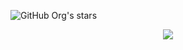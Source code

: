  ![GitHub Org's stars](https://img.shields.io/github/stars/Yherall?style=social)
<p align="center"><img src="https://img.shields.io/badge/STATUS-EN%20DESAROLLO-green"></p>
 
